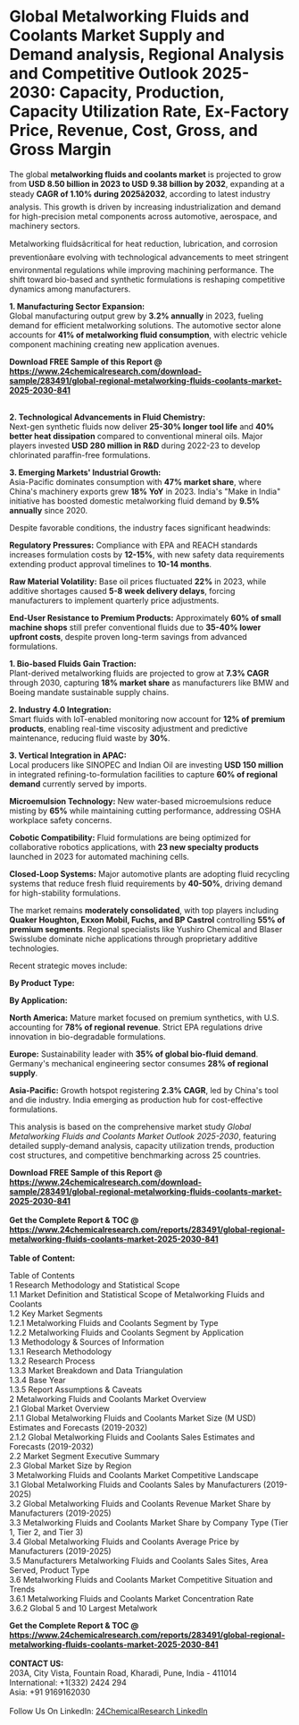 <h1>Global Metalworking Fluids and Coolants Market Supply and Demand analysis, Regional Analysis  and Competitive Outlook 2025-2030: Capacity, Production, Capacity Utilization Rate, Ex-Factory Price, Revenue, Cost, Gross, and Gross Margin</h1><p>The global <strong>metalworking fluids and coolants market</strong> is projected to grow from <strong>USD 8.50 billion in 2023 to USD 9.38 billion by 2032</strong>, expanding at a steady <strong>CAGR of 1.10% during 2025â2032</strong>, according to latest industry analysis. This growth is driven by increasing industrialization and demand for high-precision metal components across automotive, aerospace, and machinery sectors.</p><p>Metalworking fluidsâcritical for heat reduction, lubrication, and corrosion preventionâare evolving with technological advancements to meet stringent environmental regulations while improving machining performance. The shift toward bio-based and synthetic formulations is reshaping competitive dynamics among manufacturers.</p><p><strong>1. Manufacturing Sector Expansion:</strong><br>
Global manufacturing output grew by <strong>3.2% annually</strong> in 2023, fueling demand for efficient metalworking solutions. The automotive sector alone accounts for <strong>41% of metalworking fluid consumption</strong>, with electric vehicle component machining creating new application avenues.</p><div><b>Download FREE Sample of this Report @ 
            <a href="https://www.24chemicalresearch.com/download-sample/283491/global-regional-metalworking-fluids-coolants-market-2025-2030-841">
            https://www.24chemicalresearch.com/download-sample/283491/global-regional-metalworking-fluids-coolants-market-2025-2030-841</a></b></div><br><p><strong>2. Technological Advancements in Fluid Chemistry:</strong><br>
Next-gen synthetic fluids now deliver <strong>25-30% longer tool life</strong> and <strong>40% better heat dissipation</strong> compared to conventional mineral oils. Major players invested <strong>USD 280 million in R&amp;D</strong> during 2022-23 to develop chlorinated paraffin-free formulations.</p><p><strong>3. Emerging Markets' Industrial Growth:</strong><br>
Asia-Pacific dominates consumption with <strong>47% market share</strong>, where China's machinery exports grew <strong>18% YoY</strong> in 2023. India's "Make in India" initiative has boosted domestic metalworking fluid demand by <strong>9.5% annually</strong> since 2020.</p><p>Despite favorable conditions, the industry faces significant headwinds:</p><p><strong>Regulatory Pressures:</strong> Compliance with EPA and REACH standards increases formulation costs by <strong>12-15%</strong>, with new safety data requirements extending product approval timelines to <strong>10-14 months</strong>.</p><p><strong>Raw Material Volatility:</strong> Base oil prices fluctuated <strong>22%</strong> in 2023, while additive shortages caused <strong>5-8 week delivery delays</strong>, forcing manufacturers to implement quarterly price adjustments.</p><p><strong>End-User Resistance to Premium Products:</strong> Approximately <strong>60% of small machine shops</strong> still prefer conventional fluids due to <strong>35-40% lower upfront costs</strong>, despite proven long-term savings from advanced formulations.</p><p><strong>1. Bio-based Fluids Gain Traction:</strong><br>
Plant-derived metalworking fluids are projected to grow at <strong>7.3% CAGR</strong> through 2030, capturing <strong>18% market share</strong> as manufacturers like BMW and Boeing mandate sustainable supply chains.</p><p><strong>2. Industry 4.0 Integration:</strong><br>
Smart fluids with IoT-enabled monitoring now account for <strong>12% of premium products</strong>, enabling real-time viscosity adjustment and predictive maintenance, reducing fluid waste by <strong>30%</strong>.</p><p><strong>3. Vertical Integration in APAC:</strong><br>
Local producers like SINOPEC and Indian Oil are investing <strong>USD 150 million</strong> in integrated refining-to-formulation facilities to capture <strong>60% of regional demand</strong> currently served by imports.</p><p><strong>Microemulsion Technology:</strong> New water-based microemulsions reduce misting by <strong>65%</strong> while maintaining cutting performance, addressing OSHA workplace safety concerns.</p><p><strong>Cobotic Compatibility:</strong> Fluid formulations are being optimized for collaborative robotics applications, with <strong>23 new specialty products</strong> launched in 2023 for automated machining cells.</p><p><strong>Closed-Loop Systems:</strong> Major automotive plants are adopting fluid recycling systems that reduce fresh fluid requirements by <strong>40-50%</strong>, driving demand for high-stability formulations.</p><p>The market remains <strong>moderately consolidated</strong>, with top players including <strong>Quaker Houghton, Exxon Mobil, Fuchs, and BP Castrol</strong> controlling <strong>55% of premium segments</strong>. Regional specialists like Yushiro Chemical and Blaser Swisslube dominate niche applications through proprietary additive technologies.</p><p>Recent strategic moves include:</p><p><strong>By Product Type:</strong></p><p><strong>By Application:</strong></p><p><strong>North America:</strong> Mature market focused on premium synthetics, with U.S. accounting for <strong>78% of regional revenue</strong>. Strict EPA regulations drive innovation in bio-degradable formulations.</p><p><strong>Europe:</strong> Sustainability leader with <strong>35% of global bio-fluid demand</strong>. Germany's mechanical engineering sector consumes <strong>28% of regional supply</strong>.</p><p><strong>Asia-Pacific:</strong> Growth hotspot registering <strong>2.3% CAGR</strong>, led by China's tool and die industry. India emerging as production hub for cost-effective formulations.</p><p>This analysis is based on the comprehensive market study <em>Global Metalworking Fluids and Coolants Market Outlook 2025-2030</em>, featuring detailed supply-demand analysis, capacity utilization trends, production cost structures, and competitive benchmarking across 25 countries.</p><div><b>Download FREE Sample of this Report @ 
            <a href="https://www.24chemicalresearch.com/download-sample/283491/global-regional-metalworking-fluids-coolants-market-2025-2030-841">
            https://www.24chemicalresearch.com/download-sample/283491/global-regional-metalworking-fluids-coolants-market-2025-2030-841</a></b></div><br><div><b>Get the Complete Report & TOC @ 
            <a href="https://www.24chemicalresearch.com/reports/283491/global-regional-metalworking-fluids-coolants-market-2025-2030-841">
            https://www.24chemicalresearch.com/reports/283491/global-regional-metalworking-fluids-coolants-market-2025-2030-841</a></b></div><br>
            <b>Table of Content:</b><p>Table of Contents<br />
1 Research Methodology and Statistical Scope<br />
1.1 Market Definition and Statistical Scope of Metalworking Fluids and Coolants<br />
1.2 Key Market Segments<br />
1.2.1 Metalworking Fluids and Coolants Segment by Type<br />
1.2.2 Metalworking Fluids and Coolants Segment by Application<br />
1.3 Methodology & Sources of Information<br />
1.3.1 Research Methodology<br />
1.3.2 Research Process<br />
1.3.3 Market Breakdown and Data Triangulation<br />
1.3.4 Base Year<br />
1.3.5 Report Assumptions & Caveats<br />
2 Metalworking Fluids and Coolants Market Overview<br />
2.1 Global Market Overview<br />
2.1.1 Global Metalworking Fluids and Coolants Market Size (M USD) Estimates and Forecasts (2019-2032)<br />
2.1.2 Global Metalworking Fluids and Coolants Sales Estimates and Forecasts (2019-2032)<br />
2.2 Market Segment Executive Summary<br />
2.3 Global Market Size by Region<br />
3 Metalworking Fluids and Coolants Market Competitive Landscape<br />
3.1 Global Metalworking Fluids and Coolants Sales by Manufacturers (2019-2025)<br />
3.2 Global Metalworking Fluids and Coolants Revenue Market Share by Manufacturers (2019-2025)<br />
3.3 Metalworking Fluids and Coolants Market Share by Company Type (Tier 1, Tier 2, and Tier 3)<br />
3.4 Global Metalworking Fluids and Coolants Average Price by Manufacturers (2019-2025)<br />
3.5 Manufacturers Metalworking Fluids and Coolants Sales Sites, Area Served, Product Type<br />
3.6 Metalworking Fluids and Coolants Market Competitive Situation and Trends<br />
3.6.1 Metalworking Fluids and Coolants Market Concentration Rate<br />
3.6.2 Global 5 and 10 Largest Metalwork</p><div><b>Get the Complete Report & TOC @ 
            <a href="https://www.24chemicalresearch.com/reports/283491/global-regional-metalworking-fluids-coolants-market-2025-2030-841">
            https://www.24chemicalresearch.com/reports/283491/global-regional-metalworking-fluids-coolants-market-2025-2030-841</a></b></div><br><b>CONTACT US:</b><br>
            203A, City Vista, Fountain Road, Kharadi, Pune, India - 411014<br>
            International: +1(332) 2424 294<br>
            Asia: +91 9169162030 <br><br>
            Follow Us On LinkedIn: <a href="https://www.linkedin.com/company/24chemicalresearch/">24ChemicalResearch LinkedIn</a>